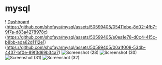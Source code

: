 # mysql
! [Dashboard]()
(https://github.com/shofaya/mysql/assets/50599405/05411ebe-8d02-4fb7-9f7a-d83a4278978c)
(https://github.com/shofaya/mysql/assets/50599405/e0ea1e78-d0c4-415c-b8bb-ada62d1112e1)
(https://github.com/shofaya/mysql/assets/50599405/00a1f008-534b-4437-bf0e-89f3d69b34a7)
![Screenshot (28)](https://github.com/shofaya/mysql/assets/50599405/6ff4b77b-2d9b-4e7d-b038-1400e4b7c3e6)
![Screenshot (30)](https://github.com/shofaya/mysql/assets/50599405/e120d61a-514d-49da-8b0c-8fd1d55548c2)
![Screenshot (31)](https://github.com/shofaya/mysql/assets/50599405/4beb1aee-f91a-4a87-b3a5-97a30e637253)
![Screenshot (32)](https://github.com/shofaya/mysql/assets/50599405/e5b91fbc-01d5-4b22-afe8-d257a607514f)

